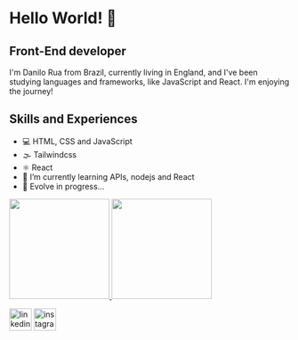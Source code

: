 # Hello World! 👋 

## Front-End developer

I'm Danilo Rua from Brazil, currently living in England, and I've been studying languages and frameworks, like JavaScript and React. I'm enjoying the journey!

## Skills and Experiences

- :computer:  HTML, CSS and JavaScript
- 🌫  Tailwindcss
- ⚛️ React 
- 🌱 I’m currently learning APIs, nodejs and React 
- 🔭 Evolve in progress...

<div>
  <a href="https://github.com/https://github.com/DaniloRua">
  <img height="180em" src="https://github-readme-stats.vercel.app/api?username=danilorua&show_icons=true&theme=tokyonight&include_all_commits=true&count_private=true"/>
  <img height="180em" src="https://github-readme-stats.vercel.app/api/top-langs/?username=danilorua&layout=compact&langs_count=6&theme=react"/>
</div>

  
[<img src='https://cdn.jsdelivr.net/npm/simple-icons@3.0.1/icons/linkedin.svg' alt='linkedin' height='40'>](https://www.linkedin.com/in/danilo-rua-28599b28/)  [<img src='https://cdn.jsdelivr.net/npm/simple-icons@3.0.1/icons/instagram.svg' alt='instagram' height='40'>](https://www.instagram.com/danilo.rua/)  


